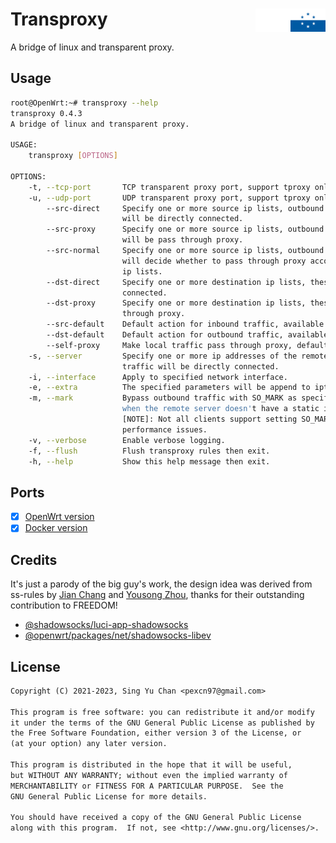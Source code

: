 # Transproxy<img src="https://raw.githubusercontent.com/pexcn/pexcn/master/flag.png" width="56px" align="right"><img src="https://raw.githubusercontent.com/pexcn/pexcn/master/a4.png" width="56px" align="right">

A bridge of linux and transparent proxy.

## Usage

```sh
root@OpenWrt:~# transproxy --help
transproxy 0.4.3
A bridge of linux and transparent proxy.

USAGE:
    transproxy [OPTIONS]

OPTIONS:
    -t, --tcp-port       TCP transparent proxy port, support tproxy only.
    -u, --udp-port       UDP transparent proxy port, support tproxy only.
        --src-direct     Specify one or more source ip lists, outbound traffic from these ips
                         will be directly connected.
        --src-proxy      Specify one or more source ip lists, outbound traffic from these ips
                         will be pass through proxy.
        --src-normal     Specify one or more source ip lists, outbound traffic from these ips
                         will decide whether to pass through proxy according to the destination
                         ip lists.
        --dst-direct     Specify one or more destination ip lists, these ips will be directly
                         connected.
        --dst-proxy      Specify one or more destination ip lists, these ips will be pass
                         through proxy.
        --src-default    Default action for inbound traffic, available values: DIRECT, PROXY, NORMAL.
        --dst-default    Default action for outbound traffic, available values: DIRECT, PROXY.
        --self-proxy     Make local traffic pass through proxy, default as gateway only.
    -s, --server         Specify one or more ip addresses of the remote server, local and server
                         traffic will be directly connected.
    -i, --interface      Apply to specified network interface.
    -e, --extra          The specified parameters will be append to iptables.
    -m, --mark           Bypass outbound traffic with SO_MARK as specified value, it's a workaround
                         when the remote server doesn't have a static ip address.
                         [NOTE]: Not all clients support setting SO_MARK, and there may be
                         performance issues.
    -v, --verbose        Enable verbose logging.
    -f, --flush          Flush transproxy rules then exit.
    -h, --help           Show this help message then exit.
```

## Ports

- [x] [OpenWrt version](https://github.com/pexcn/openwrt-transproxy)
- [x] [Docker version](https://github.com/pexcn/docker-images/tree/master/utils/transproxy)

## Credits

It's just a parody of the big guy's work, the design idea was derived from ss-rules by [Jian Chang](mailto:aa65535@live.com) and [Yousong Zhou](mailto:yszhou4tech@gmail.com), thanks for their outstanding contribution to FREEDOM!

- [@shadowsocks/luci-app-shadowsocks](https://github.com/shadowsocks/luci-app-shadowsocks)
- [@openwrt/packages/net/shadowsocks-libev](https://github.com/openwrt/packages/blob/master/net/shadowsocks-libev)

## License

```txt
Copyright (C) 2021-2023, Sing Yu Chan <pexcn97@gmail.com>

This program is free software: you can redistribute it and/or modify
it under the terms of the GNU General Public License as published by
the Free Software Foundation, either version 3 of the License, or
(at your option) any later version.

This program is distributed in the hope that it will be useful,
but WITHOUT ANY WARRANTY; without even the implied warranty of
MERCHANTABILITY or FITNESS FOR A PARTICULAR PURPOSE.  See the
GNU General Public License for more details.

You should have received a copy of the GNU General Public License
along with this program.  If not, see <http://www.gnu.org/licenses/>.
```

